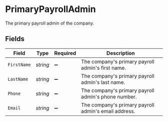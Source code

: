 # PrimaryPayrollAdmin

The primary payroll admin of the company.


## Fields

| Field                                                | Type                                                 | Required                                             | Description                                          |
| ---------------------------------------------------- | ---------------------------------------------------- | ---------------------------------------------------- | ---------------------------------------------------- |
| `FirstName`                                          | *string*                                             | :heavy_minus_sign:                                   | The company's primary payroll admin's first name.    |
| `LastName`                                           | *string*                                             | :heavy_minus_sign:                                   | The company's primary payroll admin's last name.     |
| `Phone`                                              | *string*                                             | :heavy_minus_sign:                                   | The company's primary payroll admin's phone number.  |
| `Email`                                              | *string*                                             | :heavy_minus_sign:                                   | The company's primary payroll admin's email address. |